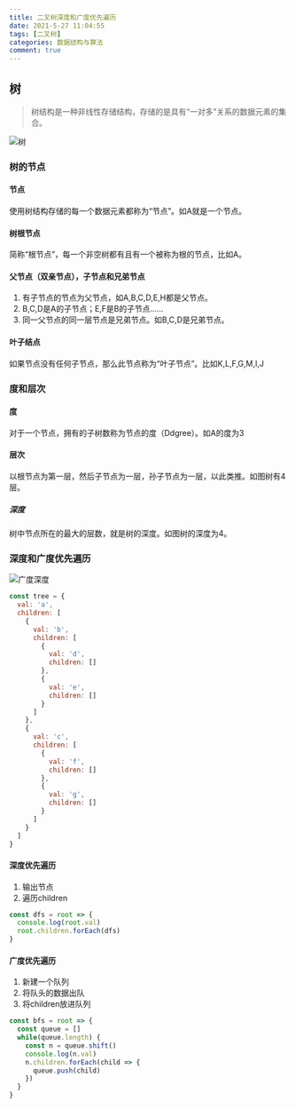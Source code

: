 ```yaml
---
title: 二叉树深度和广度优先遍历
date: 2021-5-27 11:04:55
tags: [二叉树]
categories: 数据结构与算法
comment: true
---
```


## 树

> 树结构是一种非线性存储结构，存储的是具有“一对多”关系的数据元素的集合。

![树](https://cdn.jsdelivr.net/gh/superFatDu/blogPics@main/20210609/树.6a9nbdfcvdg0.png)

### 树的节点

#### 节点

使用树结构存储的每一个数据元素都称为“节点”。如A就是一个节点。

#### 树根节点

简称“根节点”，每一个非空树都有且有一个被称为根的节点，比如A。

#### 父节点（双亲节点），子节点和兄弟节点

1. 有子节点的节点为父节点，如A,B,C,D,E,H都是父节点。
2. B,C,D是A的子节点；E,F是B的子节点……
3. 同一父节点的同一层节点是兄弟节点。如B,C,D是兄弟节点。

#### 叶子结点

如果节点没有任何子节点，那么此节点称为“叶子节点”。比如K,L,F,G,M,I,J

### 度和层次

#### 度

对于一个节点，拥有的子树数称为节点的度（Ddgree）。如A的度为3

#### 层次

以根节点为第一层，然后子节点为一层，孙子节点为一层，以此类推。如图树有4层。

##### 深度

树中节点所在的最大的层数，就是树的深度。如图树的深度为4。

### 深度和广度优先遍历

![广度深度](https://cdn.jsdelivr.net/gh/superFatDu/blogPics@main/20210609/广度深度.4g9bfc07kqg0.png)

```js
const tree = {
  val: 'a',
  children: [
    {
      val: 'b',
      children: [
        {
          val: 'd',
          children: []
        },
        {
          val: 'e',
          children: []
        }
      ]
    },
    {
      val: 'c',
      children: [
        {
          val: 'f',
          children: []
        },
        {
          val: 'g',
          children: []
        }
      ]
    }
  ]
}
```

#### 深度优先遍历

1. 输出节点
2. 遍历children

```js
const dfs = root => {
  console.log(root.val)
  root.children.forEach(dfs)
}
```

#### 广度优先遍历

1. 新建一个队列
2. 将队头的数据出队
3. 将children放进队列

```js
const bfs = root => {
  const queue = []
  while(queue.length) {
    const n = queue.shift()
    console.log(n.val)
    n.children.forEach(child => {
      queue.push(child)
    })
  }
}
```
